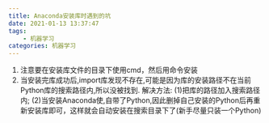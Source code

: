 ```yaml
---
title: Anaconda安装库时遇到的坑
date: 2021-01-13 13:37:47
tags:
    - 机器学习
categories: 机器学习
---
```

1. 注意要在安装库文件的目录下使用cmd，然后用命令安装
2. 当安装完库成功后,import库发现不存在,可能是因为库的安装路径不在当前Python库的搜索路径内,所以没被找到.
解决方法:
(1)把库的路径加入搜索路径内;
(2)当安装Anaconda使,自带了Python,因此删掉自己安装的Python后再重新安装库即可，这样就会自动安装在搜索目录下了(新手尽量只装一个Python)
